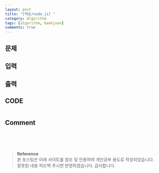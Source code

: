 ```yaml
---
layout: post
title: "[백준/node.js] "
category: Algorithm
tags: [algorithm, baekjoon]
comments: true
---
```


## 문제

## 입력

## 출력

## CODE

```javascript

```

## Comment

<br>
<br>
<br>

> **Reference**  
> 본 포스팅은 아래 사이트를 참조 및 인용하여 개인공부 용도로 작성되었습니다.  
> 잘못된 내용 피드백 주시면 반영하겠습니다. 감사합니다.  
> []()
